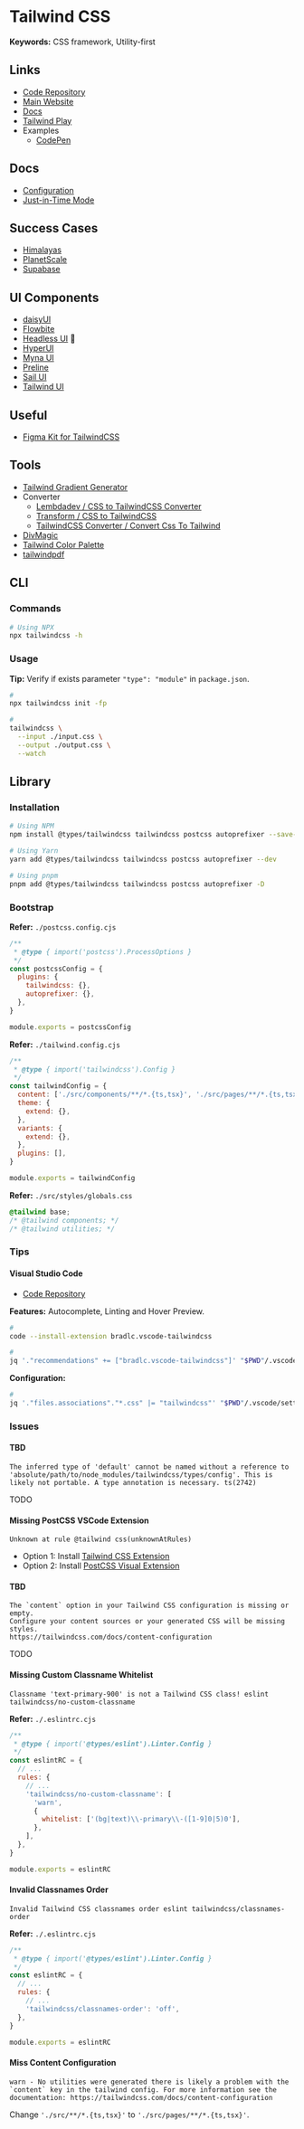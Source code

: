 # Tailwind CSS

<!--
https://tailwind-converter.netlify.app
https://vanillabreeze.dev
https://inliner.kromate.dev/editor
https://tailwind-to-css.vercel.app
-->

<!--
Style Guide

https://styleguidefortailwind.com
https://github.com/garygreen/tsg
https://github.com/mattbrailsford/tailwind-style-guide
-->

<!--
Colors

https://github.com/medusajs/medusa/blob/develop/www/docs/tailwind.config.js
-->

<!--
https://github.com/search?q=path%3Apackage.json%20content%3Anext%20content%3Atailwindcss&type=code
-->

<!--
https://tailbits.com
-->

**Keywords:** CSS framework, Utility-first

<!-- TODO: Lint not working with VS Code -->

## Links

- [Code Repository](https://github.com/tailwindlabs/tailwindcss)
- [Main Website](https://tailwindcss.com)
- [Docs](https://tailwindcss.com/docs)
- [Tailwind Play](https://play.tailwindcss.com)
- Examples
  - [CodePen](https://codepen.io/search/pens?q=tailwind)

## Docs

- [Configuration](https://tailwindcss.com/docs/configuration)
- [Just-in-Time Mode](https://tailwindcss.com/docs/just-in-time-mode)

## Success Cases

- [Himalayas](https://himalayas.app)
- [PlanetScale](https://planetscale.com)
- [Supabase](https://supabase.io)

<!-- ## UI Kit -->

## UI Components

- [daisyUI](https://daisyui.com)
- [Flowbite](/flowbite.md)
- [Headless UI](/headlessui.md) 🌟
- [HyperUI](https://hyperui.dev)
- [Myna UI](https://mynaui.com)
- [Preline](https://preline.co)
- [Sail UI](https://sailui.github.io/ui)
- [Tailwind UI](https://tailwindui.com)

## Useful

- [Figma Kit for TailwindCSS](https://github.com/ecklf/tailwindcss-figma-kit)

## Tools

- [Tailwind Gradient Generator](https://tailwind-gradient-generator.vercel.app)
- Converter
  - [Lembdadev / CSS to TailwindCSS Converter](https://lembdadev.com/css-to-tailwind-converter)
  - [Transform / CSS to TailwindCSS](https://transform.tools/css-to-tailwind)
  - [TailwindCSS Converter / Convert Css To Tailwind](https://tailwind-converter.netlify.app)
- [DivMagic](/divmagic.md)
- [Tailwind Color Palette](https://tailwindcolor.com)
- [tailwindpdf](/tailwindpdf.md)

## CLI

### Commands

```sh
# Using NPX
npx tailwindcss -h
```

### Usage

**Tip:** Verify if exists parameter `"type": "module"` in `package.json`.

```sh
#
npx tailwindcss init -fp

#
tailwindcss \
  --input ./input.css \
  --output ./output.css \
  --watch
```

## Library

### Installation

```sh
# Using NPM
npm install @types/tailwindcss tailwindcss postcss autoprefixer --save-dev

# Using Yarn
yarn add @types/tailwindcss tailwindcss postcss autoprefixer --dev

# Using pnpm
pnpm add @types/tailwindcss tailwindcss postcss autoprefixer -D
```

### Bootstrap

**Refer:** `./postcss.config.cjs`

```cjs
/**
 * @type { import('postcss').ProcessOptions }
 */
const postcssConfig = {
  plugins: {
    tailwindcss: {},
    autoprefixer: {},
  },
}

module.exports = postcssConfig
```

**Refer:** `./tailwind.config.cjs`

```cjs
/**
 * @type { import('tailwindcss').Config }
 */
const tailwindConfig = {
  content: ['./src/components/**/*.{ts,tsx}', './src/pages/**/*.{ts,tsx}'],
  theme: {
    extend: {},
  },
  variants: {
    extend: {},
  },
  plugins: [],
}

module.exports = tailwindConfig
```

**Refer:** `./src/styles/globals.css`

```css
@tailwind base;
/* @tailwind components; */
/* @tailwind utilities; */
```

### Tips

<!-- ####

```ts
screens: Object.fromEntries(
  Object.entries(defaultTheme.screens).filter(([key]) => key !== '2xl'),
),

screens: Object.fromEntries(
  Object.entries(defaultTheme.screens).filter(([key]) =>
    ['sm', 'md'].includes(key),
  ),
),
``` -->

<!-- #### Vercel Ignore

**Docs:** [Ignored Files and Folders](https://vercel.com/docs/concepts/deployments/build-step#ignored-files-and-folders)

```sh
echo '!/tailwind.config.cjs' > ./.vercelignore
``` -->

#### Visual Studio Code

- [Code Repository](https://github.com/tailwindlabs/tailwindcss-intellisense)

**Features:** Autocomplete, Linting and Hover Preview.

```sh
#
code --install-extension bradlc.vscode-tailwindcss

#
jq '."recommendations" += ["bradlc.vscode-tailwindcss"]' "$PWD"/.vscode/extensions.json | sponge "$PWD"/.vscode/extensions.json
```

**Configuration:**

```sh
#
jq '."files.associations"."*.css" |= "tailwindcss"' "$PWD"/.vscode/settings.json | sponge "$PWD"/.vscode/settings.json
```

### Issues

#### TBD

```log
The inferred type of 'default' cannot be named without a reference to 'absolute/path/to/node_modules/tailwindcss/types/config'. This is likely not portable. A type annotation is necessary. ts(2742)
```

<!--
"declaration": false,
"declarationMap": false,
-->

TODO

#### Missing PostCSS VSCode Extension

```log
Unknown at rule @tailwind css(unknownAtRules)
```

- Option 1: Install [Tailwind CSS Extension](#visual-studio-code)
- Option 2: Install [PostCSS Visual Extension](/postcss.md#visual-studio-code)

#### TBD

```log
The `content` option in your Tailwind CSS configuration is missing or empty.
Configure your content sources or your generated CSS will be missing styles.
https://tailwindcss.com/docs/content-configuration
```

TODO

#### Missing Custom Classname Whitelist

```log
Classname 'text-primary-900' is not a Tailwind CSS class! eslint tailwindcss/no-custom-classname
```

**Refer:** `./.eslintrc.cjs`

```cjs
/**
 * @type { import('@types/eslint').Linter.Config }
 */
const eslintRC = {
  // ...
  rules: {
    // ...
    'tailwindcss/no-custom-classname': [
      'warn',
      {
        whitelist: ['(bg|text)\\-primary\\-([1-9]0|5)0'],
      },
    ],
  },
}

module.exports = eslintRC
```

#### Invalid Classnames Order

```log
Invalid Tailwind CSS classnames order eslint tailwindcss/classnames-order
```

**Refer:** `./.eslintrc.cjs`

```cjs
/**
 * @type { import('@types/eslint').Linter.Config }
 */
const eslintRC = {
  // ...
  rules: {
    // ...
    'tailwindcss/classnames-order': 'off',
  },
}

module.exports = eslintRC
```

#### Miss Content Configuration

```log
warn - No utilities were generated there is likely a problem with the `content` key in the tailwind config. For more information see the documentation: https://tailwindcss.com/docs/content-configuration
```

Change `'./src/**/*.{ts,tsx}'` to `'./src/pages/**/*.{ts,tsx}'`.

<!--
import type { Config } from 'tailwindcss'

const config: Pick<Config, "content" | "presets"> = {
  presets: [
    {
      content: [
        // ...
      ],
    },
  ],
}

export default config
-->
